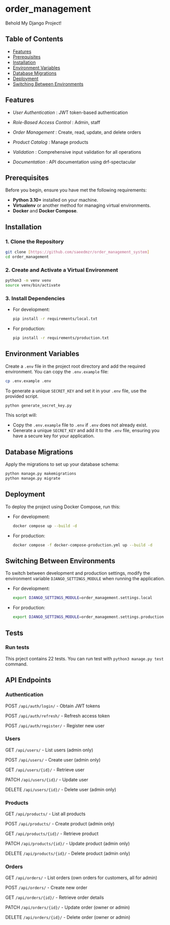 # order_management

Behold My Django Project!

## Table of Contents

- [Features](#features)
- [Prerequisites](#prerequisites)
- [Installation](#installation)
- [Environment Variables](#environment-variables)
- [Database Migrations](#database-migrations)
- [Deployment](#deployment)
- [Switching Between Environments](#switching-between-environments)

## Features

- *User Authentication* : JWT token-based authentication

- *Role-Based Access Control* : Admin, staff

- *Order Management* : Create, read, update, and delete orders

- *Product Catalog* : Manage products 

- *Validation* : Comprehensive input validation for all operations

- *Documentation* : API documentation using drf-spectacular

## Prerequisites

Before you begin, ensure you have met the following requirements:

- **Python 3.10+** installed on your machine.
- **Virtualenv** or another method for managing virtual environments.
- **Docker** and **Docker Compose**.

## Installation

### 1. Clone the Repository

```bash
git clone [https://github.com/saeedmzr/order_management_system]
cd order_management
```

### 2. Create and Activate a Virtual Environment

```bash
python3 -m venv venv
source venv/bin/activate
```

### 3. Install Dependencies

- For development:
    ```bash
    pip install -r requirements/local.txt
    ```

- For production:
    ```bash
    pip install -r requirements/production.txt
    ```

## Environment Variables

Create a `.env` file in the project root directory and add the required environment.
You can copy the `.env.example` file:

```bash
cp .env.example .env
```

To generate a unique `SECRET_KEY` and set it in your `.env` file, use the provided script.

```bash
python generate_secret_key.py
```

This script will:

- Copy the `.env.example` file to `.env` if `.env` does not already exist.
- Generate a unique `SECRET_KEY` and add it to the `.env` file, ensuring you have a secure key for your application.

## Database Migrations

Apply the migrations to set up your database schema:

```bash
python manage.py makemigrations
python manage.py migrate
```

## Deployment

To deploy the project using Docker Compose, run this:

- For development:
    ```bash
    docker compose up --build -d
    ```

- For production:
    ```bash
    docker compose -f docker-compose-production.yml up --build -d
    ```

## Switching Between Environments

To switch between development and production settings, modify the environment variable `DJANGO_SETTINGS_MODULE` when
running the application.

- For development:
    ```bash
    export DJANGO_SETTINGS_MODULE=order_management.settings.local
    ```

- For production:
    ```bash
    export DJANGO_SETTINGS_MODULE=order_management.settings.production
    ```
## Tests
### Run tests

This prject contains 22 tests.
You can run test with ```python3 manage.py test``` command.


## API Endpoints
### Authentication
POST ```/api/auth/login/``` - Obtain JWT tokens

POST ```/api/auth/refresh/``` - Refresh access token

POST ```/api/auth/register/``` - Register new user

### Users
GET ```/api/users/``` - List users (admin only)

POST ```/api/users/``` - Create user (admin only)

GET ```/api/users/{id}/``` - Retrieve user

PATCH ```/api/users/{id}/``` - Update user

DELETE ```/api/users/{id}/``` - Delete user (admin only)

### Products
GET ```/api/products/``` - List all products

POST ```/api/products/``` - Create product (admin only)

GET ```/api/products/{id}/``` - Retrieve product

PATCH ```/api/products/{id}/``` - Update product (admin only)

DELETE ```/api/products/{id}/``` - Delete product (admin only)

### Orders
GET ```/api/orders/``` - List orders (own orders for customers, all for admin)

POST ```/api/orders/``` - Create new order

GET ```/api/orders/{id}/``` - Retrieve order details

PATCH ```/api/orders/{id}/``` - Update order (owner or admin)

DELETE ```/api/orders/{id}/``` - Delete order (owner or admin)